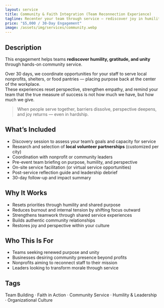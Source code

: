 ```yaml
---
layout: service
title: Community & Faith Integration (Team Reconnection Experience)
tagline: Recenter your team through service — rediscover joy in humility.
price: "$5,000 / 30-Day Engagement"
image: /assets/img/services/community.webp
---
```


## Description
This engagement helps teams **rediscover humility, gratitude, and unity** through hands-on community service.

Over 30 days, we coordinate opportunities for your staff to serve local nonprofits, shelters, or food pantries — placing purpose back at the center of the workplace.  
These experiences reset perspective, strengthen empathy, and remind your team that the true measure of success is not how much we have, but how much we give.

> When people serve together, barriers dissolve, perspective deepens, and joy returns — even in hardship.

## What’s Included
- Discovery session to assess your team’s goals and capacity for service  
- Research and selection of **local volunteer partnerships** (customized per city)  
- Coordination with nonprofit or community leaders  
- Pre-event team briefing on purpose, humility, and perspective  
- On-site service facilitation (or virtual service opportunities)  
- Post-service reflection guide and leadership debrief  
- 30-day follow-up and impact summary

## Why It Works
- Resets priorities through humility and shared purpose  
- Reduces burnout and internal tension by shifting focus outward  
- Strengthens teamwork through shared service experiences  
- Builds authentic community relationships  
- Restores joy and perspective within your culture

## Who This Is For
- Teams seeking renewed purpose and unity  
- Businesses desiring community presence beyond profits  
- Nonprofits aiming to reconnect staff to their mission  
- Leaders looking to transform morale through service

## Tags
Team Building · Faith in Action · Community Service · Humility & Leadership · Organizational Culture
